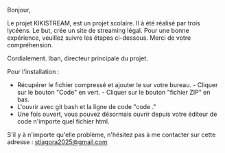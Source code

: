 Bonjour,

Le projet KIKISTREAM, est un projet scolaire. Il à été réalisé par trois lycéens.
Le but, crée un site de streaming légal.
Pour une bonne expérience, veuillez suivre les étapes ci-dessous.
Merci de votre compréhension.

Cordialement.
Iban, directeur principale du projet.


Pour l'installation :
  - Récupérer le fichier compressé et ajouter le sur votre bureau.
        - Cliquer sur le bouton "Code" en vert.
        - Cliquer sur le bouton "fichier ZIP" en bas.
  - L'ouvrir avec git bash et la ligne de code "code ."
  - Une fois ouvert, vous pouvez désormais ouvrir depuis votre éditeur de code n'importe quel fichier html.

S'il y à n'importe qu'elle problème, n'hésitez pas à me contacter sur cette adresse : stiagora2025@gmail.com
